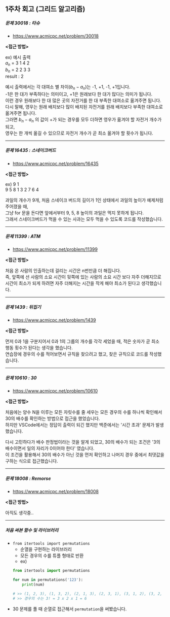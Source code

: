 ## 1주차 회고 (그리드 알고리즘)

##### 문제 30018 : 타슈
- https://www.acmicpc.net/problem/30018

**<접근 방법>**  

ex) 예시 출력  
$a_n$ = 3 1 4 2  
$b_n$ = 2 2 3 3  
result : 2  
  
예시 출력에서는 각 대여소 별 차이($b_n - a_n$)는 -1, +1, -1, +1입니다.  
-1은 한 대가 부족하다는 의미이고, +1은 원래보다 한 대가 많다는 의미가 됩니다.  
이런 경우 원래보다 한 대 많은 곳의 자전거를 한 대 부족한 대여소로 옮겨주면 됩니다.  
다시 말해, 영우는 원래 배치보다 많이 배치된 자전거를 원래 배치보다 부족한 대여소로 옮겨주면 됩니다.  
그러면 $b_n - a_n$ 의 값이 +가 되는 경우를 모두 더하면 영우가 옮겨야 할 자전거 개수가 되고,  
영우는 한 개씩 옮길 수 있으므로 자전거 개수가 곧 최소 옮겨야 할 횟수가 됩니다.  

----

##### 문제 16435 : 스네이크버드
- https://www.acmicpc.net/problem/16435

**<접근 방법>**  

ex) 9 1  
    9 5 8 1 3 2 7 6 4  
  
과일의 개수가 9개, 처음 스네이크 버드의 길이가 1인 상태에서 과일의 높이가 예제처럼 주어졌을 때,  
그냥 for 문을 돈다면 앞에서부터 9, 5, 8 높이의 과일은 먹지 못하게 됩니다.  
그래서 스네이크버드가 먹을 수 있는 사과는 모두 먹을 수 있도록 코드를 작성했습니다.

----

##### 문제 11399 : ATM
- https://www.acmicpc.net/problem/11399

**<접근 방법>**  

처음 온 사람의 인출하는데 걸리는 시간은 n번만큼 더 해집니다.  
즉, 앞쪽에 선 사람의 소요 시간이 뒷쪽에 있는 사람의 소요 시간 보다 자주 더해지므로  
시간이 최소가 되게 하려면 자주 더해지는 시간을 작게 해야 최소가 된다고 생각했습니다.  

----

##### 문제 1439 : 뒤집기
- https://www.acmicpc.net/problem/1439

**<접근 방법>**  
  
먼저 0과 1을 구분지어서 0과 1의 그룹의 개수를 각각 세었을 때, 적은 숫자가 곧 최소 행동 횟수가 된다는 생각을 했습니다.  
연습장에 경우의 수를 적어보면서 규칙을 찾으려고 했고, 찾은 규칙으로 코드를 작성했습니다.  

----

##### 문제 10610 : 30
- https://www.acmicpc.net/problem/10610

**<접근 방법>**  
  
처음에는 양수 N을 이루는 모든 자릿수를 줄 세우는 모든 경우의 수를 하나씩 확인해서 30의 배수를 확인하는 방법으로 접근을 했었습니다.  
하지만 VSCode에서는 정답이 출력이 되긴 했지만 백준에서는 '시간 초과' 문제가 발생했습니다.  

다시 고민하다가 배수 판정법이라는 것을 알게 되었고, 30의 배수가 되는 조건은 '3의 배수이면서 일의 자리가 0이어야 한다' 였습니다.  
이 조건을 활용해서 30의 배수가 아닌 것을 먼저 확인하고 나머지 경우 중에서 최댓값을 구하는 식으로 접근했습니다.  

----

##### 문제 18008 : Remorse
- https://www.acmicpc.net/problem/18008

**<접근 방법>**  
  
아직도 생각중..

----

##### 처음 써본 함수 및 라이브러리
- `from itertools import permutations`
    - 순열을 구현하는 라이브러리
    - 모든 경우의 수를 튜플 형태로 반환
    - ex)
    ```python
    from itertools import permutations

    for num in permutations('123'):
        print(num)
    
    # >> (1, 2, 3), (1, 3, 2), (2, 1, 3), (2, 3, 1), (3, 1, 2), (3, 2, 1)
    # >> 경우의 수는 3! = 3 x 2 x 1 = 6
    ```
- 30 문제를 풀 때 순열로 접근해서 `permutation`을 써봤습니다.
